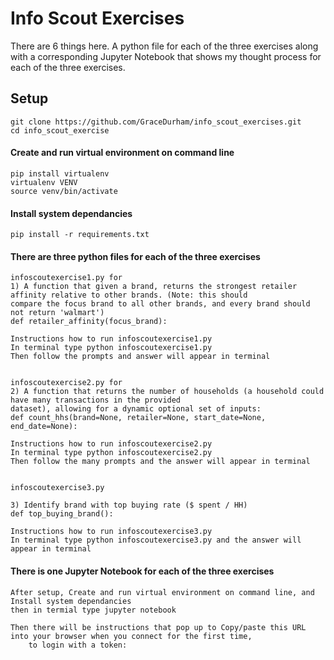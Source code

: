 # Info Scout Exercises

There are 6 things here.  A python file for each of the three exercises along with a corresponding Jupyter Notebook that shows my thought process for each of the three exercises.


## Setup

```
git clone https://github.com/GraceDurham/info_scout_exercises.git
cd info_scout_exercise

```
#### Create and run virtual environment on command line

```
pip install virtualenv
virtualenv VENV
source venv/bin/activate
```

#### Install system dependancies 

```
pip install -r requirements.txt
```

#### There are three python files for each of the three exercises
```
infoscoutexercise1.py for
1) A function that given a brand, returns the strongest retailer affinity relative to other brands. (Note: this should
compare the focus brand to all other brands, and every brand should not return 'walmart')
def retailer_affinity(focus_brand):

Instructions how to run infoscoutexercise1.py 
In terminal type python infoscoutexercise1.py 
Then follow the prompts and answer will appear in terminal


infoscoutexercise2.py for 
2) A function that returns the number of households (a household could have many transactions in the provided
dataset), allowing for a dynamic optional set of inputs:
def count_hhs(brand=None, retailer=None, start_date=None, end_date=None):

Instructions how to run infoscoutexercise2.py 
In terminal type python infoscoutexercise2.py 
Then follow the many prompts and the answer will appear in terminal


infoscoutexercise3.py

3) Identify brand with top buying rate ($ spent / HH)
def top_buying_brand():

Instructions how to run infoscoutexercise3.py 
In terminal type python infoscoutexercise3.py and the answer will appear in terminal

```
#### There is one Jupyter Notebook for each of the three exercises
```
After setup, Create and run virtual environment on command line, and Install system dependancies 
then in termial type jupyter notebook 

Then there will be instructions that pop up to Copy/paste this URL into your browser when you connect for the first time,
    to login with a token:

```


